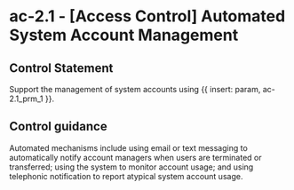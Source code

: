 # ac-2.1 - \[Access Control\] Automated System Account Management

## Control Statement

Support the management of system accounts using {{ insert: param, ac-2.1_prm_1 }}.

## Control guidance

Automated mechanisms include using email or text messaging to automatically notify account managers when users are terminated or transferred; using the system to monitor account usage; and using telephonic notification to report atypical system account usage.
